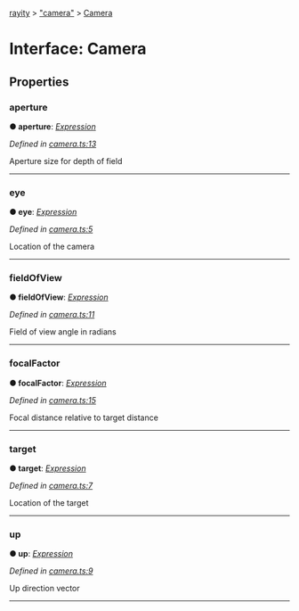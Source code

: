 [rayity](../README.md) > ["camera"](../modules/_camera_.md) > [Camera](../interfaces/_camera_.camera.md)



# Interface: Camera


## Properties
<a id="aperture"></a>

###  aperture

**●  aperture**:  *[Expression](_expression_.expression.md)* 

*Defined in [camera.ts:13](https://github.com/gribbet/rayity/blob/4838bef/src/camera.ts#L13)*



Aperture size for depth of field




___

<a id="eye"></a>

###  eye

**●  eye**:  *[Expression](_expression_.expression.md)* 

*Defined in [camera.ts:5](https://github.com/gribbet/rayity/blob/4838bef/src/camera.ts#L5)*



Location of the camera




___

<a id="fieldofview"></a>

###  fieldOfView

**●  fieldOfView**:  *[Expression](_expression_.expression.md)* 

*Defined in [camera.ts:11](https://github.com/gribbet/rayity/blob/4838bef/src/camera.ts#L11)*



Field of view angle in radians




___

<a id="focalfactor"></a>

###  focalFactor

**●  focalFactor**:  *[Expression](_expression_.expression.md)* 

*Defined in [camera.ts:15](https://github.com/gribbet/rayity/blob/4838bef/src/camera.ts#L15)*



Focal distance relative to target distance




___

<a id="target"></a>

###  target

**●  target**:  *[Expression](_expression_.expression.md)* 

*Defined in [camera.ts:7](https://github.com/gribbet/rayity/blob/4838bef/src/camera.ts#L7)*



Location of the target




___

<a id="up"></a>

###  up

**●  up**:  *[Expression](_expression_.expression.md)* 

*Defined in [camera.ts:9](https://github.com/gribbet/rayity/blob/4838bef/src/camera.ts#L9)*



Up direction vector




___


